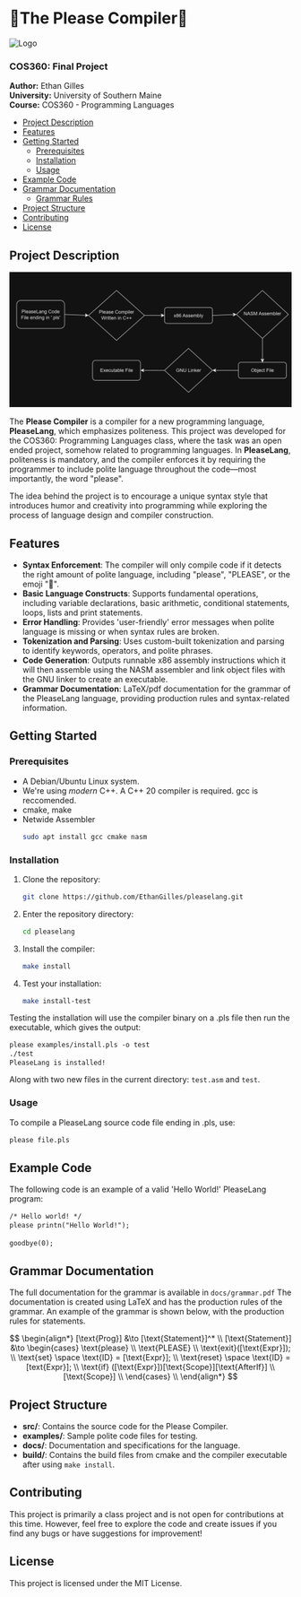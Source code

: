 # 🙏The Please Compiler🙏

<img src="https://github.com/EthanGilles/pleaselang/blob/7a304416626c7f6f290c7f19873cd371ba574546/docs/logo.png" alt="Logo" width="200"/>

### COS360: Final Project

**Author:** Ethan Gilles  
**University:** University of Southern Maine  
**Course:** COS360 - Programming Languages  

- [Project Description](#project-description)
- [Features](#features)
- [Getting Started](#getting-started)
  - [Prerequisites](#prerequisites)
  - [Installation](#installation)
  - [Usage](#usage)
- [Example Code](#example-code)
- [Grammar Documentation](#grammar-documentation)
  - [Grammar Rules](#grammar-rules)
- [Project Structure](#project-structure)
- [Contributing](#contributing)
- [License](#license)

## Project Description

<img src="https://github.com/EthanGilles/Portfolio/blob/bfd5dd556865539b840b7b9e7d84139b3a8b3f55/src/assets/projects/compiler.png" alt="Logo" width="600"/>

The **Please Compiler** is a compiler for a new programming language, **PleaseLang**, which emphasizes politeness. This project was developed for the COS360: Programming Languages class, 
where the task was an open ended project, somehow related to programming languages. In **PleaseLang**, politeness is mandatory, and the compiler enforces it by requiring the programmer 
to include polite language throughout the code—most importantly, the word "please".

The idea behind the project is to encourage a unique syntax style that introduces humor and creativity into programming while exploring the process of language design and compiler construction.

## Features

- **Syntax Enforcement**: The compiler will only compile code if it detects the right amount of polite language, including "please", "PLEASE", or the emoji "🙏".
- **Basic Language Constructs**: Supports fundamental operations, including variable declarations, basic arithmetic, conditional statements, loops, lists and print statements.
- **Error Handling**: Provides 'user-friendly' error messages when polite language is missing or when syntax rules are broken.
- **Tokenization and Parsing**: Uses custom-built tokenization and parsing to identify keywords, operators, and polite phrases.
- **Code Generation**: Outputs runnable x86 assembly instructions which it will then assemble using the NASM assembler and link object files with the GNU linker to create an executable.
- **Grammar Documentation**: LaTeX/pdf documentation for the grammar of the PleaseLang language, providing production rules and syntax-related information.

## Getting Started


### Prerequisites

- A Debian/Ubuntu Linux system.
- We're using *modern* C++. A C++ 20 compiler is required. gcc is reccomended.
- cmake, make
- Netwide Assembler
    ```bash
    sudo apt install gcc cmake nasm
    ```

### Installation

1. Clone the repository:
    ```bash
    git clone https://github.com/EthanGilles/pleaselang.git
    ```
2. Enter the repository directory:
    ```bash 
    cd pleaselang
    ```
3. Install the compiler:
    ```bash 
    make install
    ```
4. Test your installation:
    ```bash
    make install-test
    ```

Testing the installation will use the compiler binary on a .pls file then run
the executable, which gives the output: 
```
please examples/install.pls -o test
./test
PleaseLang is installed!
``` 
Along with two new files in the current directory: `test.asm` and `test`.

### Usage

To compile a PleaseLang source code file ending in .pls, use:
```bash 
please file.pls
```


## Example Code 

The following code is an example of a valid 'Hello World!' PleaseLang program:
```
/* Hello world! */
please printn("Hello World!");

goodbye(0);
```

## Grammar Documentation

The full documentation for the grammar is available in `docs/grammar.pdf`
The documentation is created using LaTeX and has the production rules of the grammar. 
An example of the grammar is shown below, with the production rules for statements.

$$
\begin{align*}
  [\text{Prog}] &\to [\text{Statement}]^* \\
  [\text{Statement}] &\to 
  \begin{cases}
    \text{please} \\
    \text{PLEASE} \\
    \text{exit}([\text{Expr}]); \\ 
    \text{set} \space \text{ID} = [\text{Expr}]; \\
    \text{reset} \space \text{ID} = [text{Expr}]; \\
    \text{if} ([\text{Expr}])[\text{Scope}][\text{AfterIf}]  \\
    [\text{Scope}] \\
  \end{cases} \\
\end{align*}
$$


## Project Structure

- **src/**: Contains the source code for the Please Compiler.
- **examples/**: Sample polite code files for testing.
- **docs/**: Documentation and specifications for the language.
- **build/**: Contains the build files from cmake and the compiler executable after using `make install`.

## Contributing

This project is primarily a class project and is not open for contributions at this time. 
However, feel free to explore the code and create issues if you find any bugs or have suggestions for improvement!

## License

This project is licensed under the MIT License.
